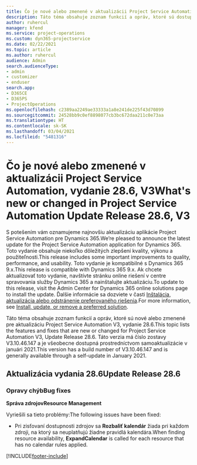 ```yaml
---
title: Čo je nové alebo zmenené v aktualizácii Project Service Automation, vydanie 28.6, oprava V3
description: Táto téma obsahuje zoznam funkcií a opráv, ktoré sú dostupné v aktualizácii Project Service Automation, vydanie 28.6, oprava V3.
author: ruhercul
manager: kfend
ms.service: project-operations
ms.custom: dyn365-projectservice
ms.date: 02/22/2021
ms.topic: article
ms.author: ruhercul
audience: Admin
search.audienceType:
- admin
- customizer
- enduser
search.app:
- D365CE
- D365PS
- ProjectOperations
ms.openlocfilehash: c2389aa2249ae33333a1a8e241de225f43d70899
ms.sourcegitcommit: 24528bb9c0ef8898077cb3bc672daa211c0e73aa
ms.translationtype: HT
ms.contentlocale: sk-SK
ms.lasthandoff: 03/04/2021
ms.locfileid: "5481316"
---
```

# <a name="whats-new-or-changed-in-project-service-automation-update-release-286-v3"></a><span data-ttu-id="0e475-103">Čo je nové alebo zmenené v aktualizácii Project Service Automation, vydanie 28.6, V3</span><span class="sxs-lookup"><span data-stu-id="0e475-103">What's new or changed in Project Service Automation Update Release 28.6, V3</span></span>

<span data-ttu-id="0e475-104">S potešením vám oznamujeme najnovšiu aktualizáciu aplikácie Project Service Automation pre Dynamics 365.</span><span class="sxs-lookup"><span data-stu-id="0e475-104">We’re pleased to announce the latest update for the Project Service Automation application for Dynamics 365.</span></span> <span data-ttu-id="0e475-105">Toto vydanie obsahuje niekoľko dôležitých zlepšení kvality, výkonu a použiteľnosti.</span><span class="sxs-lookup"><span data-stu-id="0e475-105">This release includes some important improvements to quality, performance, and usability.</span></span> <span data-ttu-id="0e475-106">Toto vydanie je kompatibilné s Dynamics 365 9.x.</span><span class="sxs-lookup"><span data-stu-id="0e475-106">This release is compatible with Dynamics 365 9.x.</span></span> <span data-ttu-id="0e475-107">Ak chcete aktualizovať toto vydanie, navštívte stránku online riešení v centre spravovania služby Dynamics 365 a nainštalujte aktualizáciu.</span><span class="sxs-lookup"><span data-stu-id="0e475-107">To update to this release, visit the Admin Center for Dynamics 365 online solutions page to install the update.</span></span> <span data-ttu-id="0e475-108">Ďalšie informácie sa dozviete v časti [Inštalácia, aktualizácia alebo odstránenie preferovaného riešenia](https://docs.microsoft.com/power-platform/admin/install-remove-preferred-solution).</span><span class="sxs-lookup"><span data-stu-id="0e475-108">For more information, see [Install, update, or remove a preferred solution](https://docs.microsoft.com/power-platform/admin/install-remove-preferred-solution).</span></span>

<span data-ttu-id="0e475-109">Táto téma obsahuje zoznam funkcií a opráv, ktoré sú nové alebo zmenené pre aktualizáciu Project Service Automation V3, vydanie 28.6.</span><span class="sxs-lookup"><span data-stu-id="0e475-109">This topic lists the features and fixes that are new or changed for Project Service Automation V3, Update Release 28.6.</span></span> <span data-ttu-id="0e475-110">Táto verzia má číslo zostavy V3.10.46.147 a je všeobecne dostupná prostredníctvom samoaktualizácie v januári 2021.</span><span class="sxs-lookup"><span data-stu-id="0e475-110">This version has a build number of V3.10.46.147 and is generally available through a self-update in January 2021.</span></span>

## <a name="update-release-286"></a><span data-ttu-id="0e475-111">Aktualizácia vydania 28.6</span><span class="sxs-lookup"><span data-stu-id="0e475-111">Update Release 28.6</span></span>

### <a name="bug-fixes"></a><span data-ttu-id="0e475-112">Opravy chýb</span><span class="sxs-lookup"><span data-stu-id="0e475-112">Bug fixes</span></span>


<span data-ttu-id="0e475-113">**Správa zdrojov**</span><span class="sxs-lookup"><span data-stu-id="0e475-113">**Resource Management**</span></span>

<span data-ttu-id="0e475-114">Vyriešili sa tieto problémy:</span><span class="sxs-lookup"><span data-stu-id="0e475-114">The following issues have been fixed:</span></span>

- <span data-ttu-id="0e475-115">Pri zisťovaní dostupnosti zdrojov sa **Rozbaliť kalendár** žiada pri každom zdroji, na ktorý sa neuplatňujú žiadne pravidlá kalendára.</span><span class="sxs-lookup"><span data-stu-id="0e475-115">When finding resource availability, **ExpandCalendar** is called for each resource that has no calendar rules applied.</span></span>


[!INCLUDE[footer-include](../includes/footer-banner.md)]
